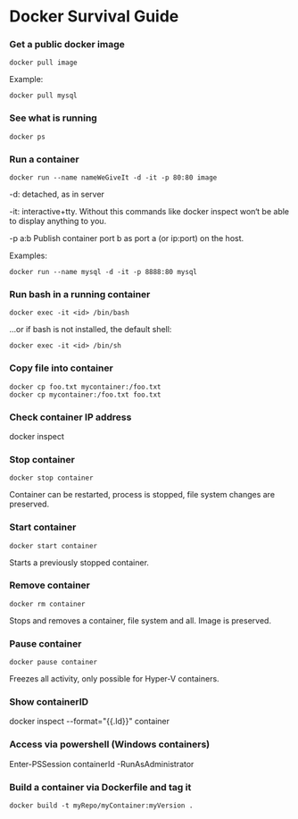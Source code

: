 # Docker Survival Guide
 
### Get a public docker image
```
docker pull image 
```
Example: 
```
docker pull mysql 
```
 
### See what is running 
```
docker ps 
```

### Run a container 
```
docker run --name nameWeGiveIt -d -it -p 80:80 image 
```
-d: detached, as in server 

-it: interactive+tty. Without this commands like docker inspect won‘t be able to display anything to you. 

-p a:b Publish container port b as port a (or ip:port) on the host. 

Examples:
```
docker run --name mysql -d -it -p 8888:80 mysql
```
 
### Run bash in a running container 
```
docker exec -it <id> /bin/bash 
```
...or if bash is not installed, the default shell:
```
docker exec -it <id> /bin/sh
```

### Copy file into container 
```
docker cp foo.txt mycontainer:/foo.txt 
docker cp mycontainer:/foo.txt foo.txt 
```
### Check container IP address 
docker inspect <container ID>  
 
### Stop container
```
docker stop container 
```
Container can be restarted, process is stopped, file system changes are preserved. 
### Start container
```
docker start container
```
Starts a previously stopped container. 

### Remove container
```
docker rm container 
```
Stops and removes a container, file system and all. Image is preserved. 

### Pause container
```
docker pause container 
```
Freezes all activity, only possible for Hyper-V containers. 
 
### Show containerID
docker inspect --format="{{.Id}}" container 
 
### Access via powershell (Windows containers)
Enter-PSSession containerId -RunAsAdministrator 

### Build a container via Dockerfile and tag it
```
docker build -t myRepo/myContainer:myVersion .
```
